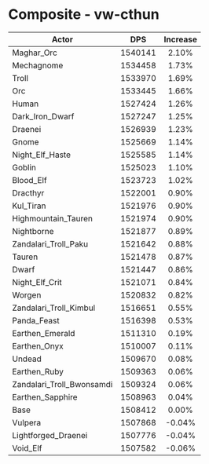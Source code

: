 # Composite - vw-cthun
| Actor | DPS | Increase |
|---|:---:|:---:|
|Maghar_Orc|1540141|2.10%|
|Mechagnome|1534458|1.73%|
|Troll|1533970|1.69%|
|Orc|1533445|1.66%|
|Human|1527424|1.26%|
|Dark_Iron_Dwarf|1527247|1.25%|
|Draenei|1526939|1.23%|
|Gnome|1525669|1.14%|
|Night_Elf_Haste|1525585|1.14%|
|Goblin|1525023|1.10%|
|Blood_Elf|1523723|1.02%|
|Dracthyr|1522001|0.90%|
|Kul_Tiran|1521976|0.90%|
|Highmountain_Tauren|1521974|0.90%|
|Nightborne|1521877|0.89%|
|Zandalari_Troll_Paku|1521642|0.88%|
|Tauren|1521478|0.87%|
|Dwarf|1521447|0.86%|
|Night_Elf_Crit|1521071|0.84%|
|Worgen|1520832|0.82%|
|Zandalari_Troll_Kimbul|1516651|0.55%|
|Panda_Feast|1516398|0.53%|
|Earthen_Emerald|1511310|0.19%|
|Earthen_Onyx|1510007|0.11%|
|Undead|1509670|0.08%|
|Earthen_Ruby|1509363|0.06%|
|Zandalari_Troll_Bwonsamdi|1509324|0.06%|
|Earthen_Sapphire|1508963|0.04%|
|Base|1508412|0.00%|
|Vulpera|1507868|-0.04%|
|Lightforged_Draenei|1507776|-0.04%|
|Void_Elf|1507582|-0.06%|
